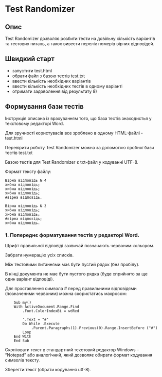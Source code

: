 # Test Randomizer

## Опис

Test Randomizer дозволяє розбити тести на довільну кількість варіантів та тестових питань, а такох вивести перелік номерів вірних відповідей. 

## Швидкий старт

- запустити test.html
- обрати файл з базою тестів test.txt
- ввести кількість необхідних варіантів
- ввести кількість необхідних тестів в одному варіанті
- отримати задоволення від результату 8)

## Формування бази тестів

Інструкція описана із врахуванням того, що база тестів знаходистья у текстовому редакторі Word.

Для зручності користувасів все зроблено в одному HTML-файлі - test.html

Перевірити роботу Test Randomizer можна за допомогою пробної бази тестів test.txt

Базою тестів для Test Randomizer є txt-файл у кодуванні UTF-8.

Формат тексту файлу: 
```
Вірна відповідь № 4
хибна відповідь;
хибна відповідь;
хибна відповідь;
#вірна відповідь.

Вірна відповідь № 3
хибна відповідь;
хибна відповідь;
#вірна відповідь;
хибна відповідь.
``` 

### 1. Попереднє форматування тестів у редакторі Word.

Шрифт правильної відповіді зазвичай позначають червоним кольором.

Забрати нумерацію усіх списків.

Між тестовими питаннями має бути пустий рядок (без пробілу).

В кінці документа не має бути пустого рядка (буде сприйнято за ще один варіант відповіді).

Для проставлення символа # перед правильними відповідями (позначеними червоним) можна скористатись макросом:
```
	Sub my()
	With ActiveDocument.Range.Find
	    .Font.ColorIndexBi = wdRed
	   
	    '.Text = "#"
	    Do While .Execute
	        .Parent.Paragraphs(1).Previous(0).Range.InsertBefore ("#")
	    Loop
	End With
	End Sub
```
Скопіювати текст в стандартний текстовий редактор Windows – “Notepad” або аналогічний, який дозволяє обирати формат кодування символів тексту.

Зберегти текст (обрати кодування utf-8).
